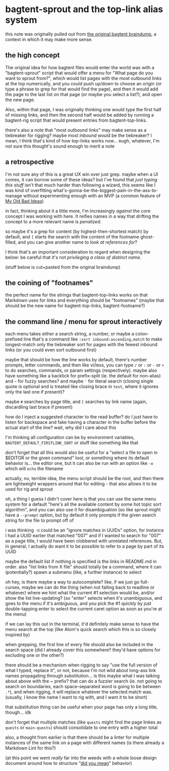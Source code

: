 # bagtent-sprout and the top-link alias system

this note was originally pulled out from [the original bagtent braindump][dump], a context in which it may make more sense.

[dump]: 9432d8de-485e-4253-8dcb-e8ed3dda45f9.md

## the high concept

The original idea for how bagtent files would enter the world was with a "bagtent-sprout" script that would offer a menu for "What page do you want to sprout from?", which would list pages with the most outbound links at the top numerically, and you could push up/down to choose an origin (or type a phrase to grep for that would find the page), and then it would add the page to the last list on that page (or maybe you select a list?), and open the new page.

Also, within that page, I was originally thinking one would type the first half of missing links, and then the second half would be added by running a bagtent-rig script that would present entries from bagtent-top-links.

there's also a note that "most outbound links" may make sense as a tiebreaker for rigging? maybe most *inbound* would be the tiebreaker? I mean, I think that's kind of how top-links works now... eugh, whatever, I'm not sure this thought's sound enough to merit a note

## a retrospective

I'm not sure any of this is a great UX win over just grep. maybe when a UI comes, it can borrow some of these ideas? but I've found that *just typing this stuff* isn't that much harder than following a wizard, this seems like I was kind of overfitting what's-gonna-be-the-biggest-pain-in-the-ass-to-manage without experimenting enough with an MVP (a common feature of [My Old Bad Ideas][MOBI])

[MOBI]: f3f3d6ba-6342-415a-9f3b-ab4f1d75a692.md

in fact, thinking about it a little more, I'm increasingly *against* the core concept I was working with here. It reifies names in a way that drifting the concept to a more relevant name is *penalized*.

so maybe it's a grep for content (by highest-then-shortest match) by default, and `[` starts the search with the content of the footname ghost-filled, and you can give another name to *look at references for*?

I think that's an important consideration to regard when designing the below: be careful that it's not *privileging a class of distinct name*.

(stuff below is cut+pasted from the original braindump)

## the coining of "footnames"

the perfect name for the strings that bagtent-top-links works on that Markdown uses for links and everything should be "footnames" (maybe that should be the new name for bagtent-top-links, bagtent-footname?)

## the command line / menu for sprout interactively

each menu takes either a search string, a number, or maybe a colon-prefixed line that's a command like `:sort inbound:ascending,match` to make longest-match only the tiebreaker sort for pages with the fewest inbound links (or you could even sort outbound first)

maybe that should be how the line works by default, there's number prompts, letter commands, and then like vi/less, you can type `/` or `:` or `-` or `+` to do searches, commands, or param settings (respectively). maybe also have something like a backtick for prefix-split (ie. the default for non-alias) and  `~` for fuzzy searches? and maybe `'` for literal search (closing single quote is optional and is treated like closing brace in `test`, where it ignores only the last one if present)?

maybe `#` searches by page title, and `[` searches by link name (again, discardling last brace if present)

how do I inject a suggested character to the read buffer? do I just have to listen for backspace and fake having a character in the buffer before the actual start of the line? wait, why did I care about this

I'm thinking all configuration can be by environment variables, `BAGTENT_DEFAULT_FIRSTLINK_SORT` or stuff like something like that

don't forget that all this would also be useful for a "select a file to open in $EDITOR or the given command" tool, or something where its default behavior is... the editor one, but it can also be run with an option like `-o` which will `echo` the filename

actually, no, terrible idea, the menu script should be the root, and then there are lightweight wrappers around that for editing - that also allows it to be used for rig and sprout

oh, a thing I guess I didn't cover here is that you can use the same menu system for a default "here's all the available content by some hot topic sort algorithm", and you can also use it for disambiguation (so like sprout might have a `--prompt` option, but by default it only prompts if the given search string for the file to prompt off of

i was thinking `-U` could be an "ignore matches in UUIDs" option, for instance I had a UUID earlier that matched "007" and if I wanted to search for "007" as a page title, I would have been clobbered with unrelated references. But, in general, I actually  do want it to be possible to refer to a page by part of its UUID

maybe the default list if nothing is specified is the links in README.md in order. also "list links from X file" should totally be a command, where it can (potentially?) spawn a submenu (like, a further instance) to select

oh hey, is there maybe a way to autocomplete? like, if we just go full-curses, maybe we can do the thing (when not falling back to readline or whatever) where we hint what the current #1 selection would be, and/or show the list live-updating? (so "enter" selects when it's unambiguous, and goes to the menu if it's ambiguous, and you pick the #1 quickly by just double-tapping enter to select the current caret option as soon as you're at the menu)

if we can lay this out in the terminal, it'd definitely make sense to have the menu search at the top (like Atom's quick search which this is so closely inspired by)

when grepping, the first line of every file should also be included in the search space (did I already cover this somewhere? they'd have options for excluding one or the other?)

there should be a mechanism when rigging to say "use the full version of what I typed, replace it", or not, because I'm not wild about long-ass link names propagating through substitution... is this maybe what I was talking about above with the ~ prefix? that can do a fuzzier search (ie. not going to search on boundaries, each space-separated word is going to be between `.*`), and when rigging, it will replace whatever the selected match was. (usually, I know the name I want to rig with, and I want it to be short)

that substitution thing can be useful when your page has only a long title, though... idk

don't forget that multiple matches (like `quests` might find the page linkes as `quests` or `main-quests`) should consolidate to one entry with a higher total

also, a thought from earlier is that there should be a linter for multiple instances of the same link on a page with different names (is there already a Markdown Lint for this?)

(at this point we went *really* far into the weeds with a whole loose design document around how to structure "[did you mean][]" behavior)

[did you mean]: b1bdad52-b669-4bf1-8708-6ef9d6dce47c.md
